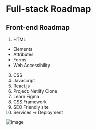 # Full-stack Roadmap

## Front-end Roadmap

1. HTML
  - Elements
  - Attributes
  - Forms
  - Web Accessibility
3. CSS
4. Javascript
5. React.js
6. Project: Netlify Clone
7. Learn Figma
8. CSS Framework
9. SEO Friendly site
10. Services => Deployment

![image](https://github.com/anisul-Islam/full-stack-roadmap/assets/28184926/6a4a5433-75e2-4938-b6ea-c9d23f105639)

